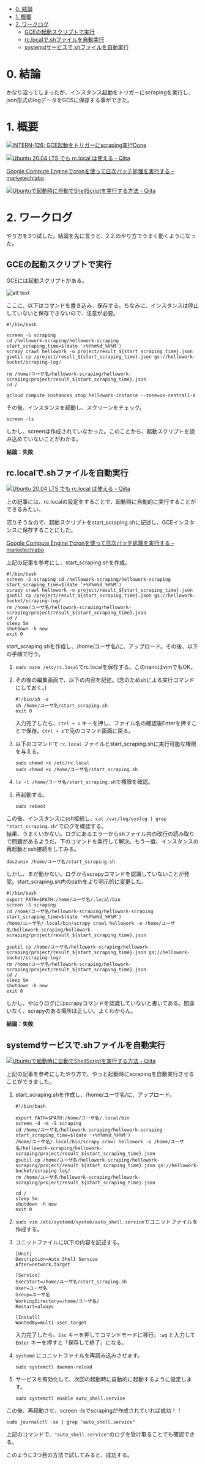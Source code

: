 - [0. 結論](#0-結論)
- [1. 概要](#1-概要)
- [2. ワークログ](#2-ワークログ)
  - [GCEの起動スクリプトで実行](#-GCEの起動スクリプトで実行)
  - [rc.localで.shファイルを自動実行](#-rc.localで.shファイルを自動実行)
  - [systemdサービスで.shファイルを自動実行](#-systemdサービスで.shファイルを自動実行)



# 0. 結論

かなり沼ってしまったが、インスタンス起動をトリガーにscrapingを実行し、json形式のlogデータをGCSに保存する事ができた。

# 1. 概要

[![](https://pantarhei-hub.atlassian.net/rest/api/2/universal_avatar/view/type/issuetype/avatar/10318)INTERN-126: GCE起動をトリガーにscraping実行Done](https://remotesalesproject.atlassian.net/browse/INTERN-126)  

[![](https://cdn.qiita.com/assets/favicons/public/production-c620d3e403342b1022967ba5e3db1aaa.ico)Ubuntu 20.04 LTS でも rc.local は使える - Qiita](https://qiita.com/taraijpn/items/2ec3acead27be2f7bd50)  

[Google Compute Engineでcronを使って日次バッチ処理を実行する – marketechlabo](https://www.marketechlabo.com/batch-processing-on-gce/)  

[![](https://cdn.qiita.com/assets/favicons/public/production-c620d3e403342b1022967ba5e3db1aaa.ico)Ubuntuで起動時に自動でShellScriptを実行する方法 - Qiita](https://qiita.com/MAI_onishi/items/74edc40a667dd2dc633e)  
  

# 2. ワークログ

やり方を3つ試した。結論を先に言うと、2.2.のやり方でうまく動くようになった。

## GCEの起動スクリプトで実行

GCEには起動スクリプトがある。

![alt text](../images/image20.png)

ここに、以下はコマンドを書き込み、保存する。ちなみに、インスタンスは停止していないと保存できないので、注意が必要。

```shell
#!/bin/bash

screen -S scraping
cd /hellowork-scraping/hellowork-scraping
start_scraping_time=$(date '+%Y%m%d_%H%M')
scrapy crawl hellowork -o project/result_${start_scraping_time}.json
gsutil cp /project/result_${start_scraping_time}.json gs://hellowork-bucket/scraping-log/

rm /home/ユーザ名/hellowork-scraping/hellowork-scraping/project/result_${start_scraping_time}.json
cd /

gcloud compute instances stop hellowork-instance --zone=us-central1-a
```

その後、インスタンスを起動し、スクリーンをチェック。

```shell
screen -ls
```

しかし、screenは作成されていなかった。このことから、起動スクリプトを読み込めていないことがわかる。

**結論：失敗**

## rc.localで.shファイルを自動実行

[![](https://cdn.qiita.com/assets/favicons/public/production-c620d3e403342b1022967ba5e3db1aaa.ico)Ubuntu 20.04 LTS でも rc.local は使える - Qiita](https://qiita.com/taraijpn/items/2ec3acead27be2f7bd50)

上の記事には、rc.localの設定をすることで、起動時に自動的に実行することができるみたい。

沼りそうなので、起動スクリプトをstart\_scraping.shに記述し、GCEインスタンスに保存することにした。

[Google Compute Engineでcronを使って日次バッチ処理を実行する – marketechlabo](https://www.marketechlabo.com/batch-processing-on-gce/)

上記の記事を参考にし、start\_scraping.shを作成。

```shell
#!/bin/bash
screen -S scraping cd /hellowork-scraping/hellowork-scraping start_scraping_time=$(date '+%Y%m%d_%H%M')
scrapy crawl hellowork -o project/result_${start_scraping_time}.json
gsutil cp /project/result_${start_scraping_time}.json gs://hellowork-bucket/scraping-log/
rm /home/ユーザ名/hellowork-scraping/hellowork-scraping/project/result_${start_scraping_time}.json
cd /
sleep 5m
shutdown -h now
exit 0
```

start\_scraping.shを作成し、/home/ユーザ名/に、アップロード。その後、以下の手順で行う。

1.  `sudo nano /etc/rc.local`でrc.localを保存する。このnanoはvimでもOK。
    
2.  その後の編集画面で、以下の内容を記述。(念のためshによる実行コマンドにしておく。)
    
    ```shell
    #!/bin/sh -e
    sh /home/ユーザ名/start_scraping.sh
    exit 0
    ```
    
    入力完了したら、`Ctrl + o` キーを押し、ファイル名の確認後Enterを押すことで保存。`Ctrl + x`で元のコマンド画面に戻る。
    
3.  以下のコマンドで `rc.local` ファイルとstart\_scraping.shに実行可能な権限を与える。
    
    ```shell
    sudo chmod +x /etc/rc.local
    sudo chmod +x /home/ユーザ名/start_scraping.sh
    ```
    
4.  `ls -l /home/ユーザ名/start_scraping.sh`で権限を確認。
    
5.  再起動する。
    
    `sudo reboot`
    

この後、インスタンスにssh接続し、`cat /var/log/syslog | grep "start_scraping.sh"`でログを確認する。  
結果、うまくいかない。ログにあるエラーからshファイル内の改行の読み取りで問題があるようだ。下のコマンドを実行して解決。もう一度、インスタンスの再起動とssh接続をしてみる。

```shell
dos2unix /home/ユーザ名/start_scraping.sh
```

しかし、まだ動かない。ログからscrapyコマンドを認識していないことが発覚。start\_scraping.sh内のpathをより明示的に変更した。

```shell
#!/bin/bash
export PATH=$PATH:/home/ユーザ名/.local/bin
screen -S scraping
cd /home/ユーザ名/hellowork-scraping/hellowork-scraping
start_scraping_time=$(date '+%Y%m%d_%H%M')
/home/ユーザ名/.local/bin/scrapy crawl hellowork -o /home/ユーザ名/hellowork-scraping/hellowork-scraping/project/result_${start_scraping_time}.json

gsutil cp /home/ユーザ名/hellowork-scraping/hellowork-scraping/project/result_${start_scraping_time}.json gs://hellowork-bucket/scraping-log/
rm /home/ユーザ名/hellowork-scraping/hellowork-scraping/project/result_${start_scraping_time}.json
cd /
sleep 5m
shutdown -h now
exit 0
```

しかし、やはりログにはscrapyコマンドを認識していないと書いてある。間違いなく、scrapyのある場所は正しい。よくわからん。

**結論：失敗**

## systemdサービスで.shファイルを自動実行

[![](https://cdn.qiita.com/assets/favicons/public/production-c620d3e403342b1022967ba5e3db1aaa.ico)Ubuntuで起動時に自動でShellScriptを実行する方法 - Qiita](https://qiita.com/MAI_onishi/items/74edc40a667dd2dc633e)

上記の記事を参考にしたやり方で、やっと起動時にscrapingを自動実行させることができました。

1.  start\_scraping.shを作成し、/home/ユーザ名/に、アップロード。
    
    ```shell
    #!/bin/bash
    
    export PATH=$PATH:/home/ユーザ名/.local/bin
    screen -d -m -S scraping
    cd /home/ユーザ名/hellowork-scraping/hellowork-scraping
    start_scraping_time=$(date '+%Y%m%d_%H%M')
    /home/ユーザ名/.local/bin/scrapy crawl hellowork -o /home/ユーザ名/hellowork-scraping/hellowork-scraping/project/result_${start_scraping_time}.json
    gsutil cp /home/ユーザ名/hellowork-scraping/hellowork-scraping/project/result_${start_scraping_time}.json gs://hellowork-bucket/scraping-log/
    rm /home/ユーザ名/hellowork-scraping/hellowork-scraping/project/result_${start_scraping_time}.json
    
    cd /
    sleep 5m
    shutdown -h now
    exit 0
    ```
    
2.  `sudo vim /etc/systemd/system/auto_shell.service`でユニットファイルを作成する。
    
3.  ユニットファイルに以下の内容を記述する。
    
    ```shell
    [Unit]
    Description=Auto Shell Service
    After=network.target
    
    [Service]
    ExecStart=/home/ユーザ名/start_scraping.sh
    User=ユーザ名
    Group=ユーザ名
    WorkingDirectory=/home/ユーザ名/
    Restart=always
    
    [Install]
    WantedBy=multi-user.target
    ```
    
    入力完了したら、`Esc` キーを押してコマンドモードに移行。`:wq` と入力して `Enter` キーを押すと「保存して終了」になる。
    
4.  `systemd` にユニットファイルを再読み込みさせます。
    
    `sudo systemctl daemon-reload`
    
5.  サービスを有効化して、次回の起動時に自動的に起動するように設定します。
    
    `sudo systemctl enable auto_shell.service`
    

この後、再起動させ、screen -lsでscrapingが作成されていれば成功！！

`sudo journalctl -xe | grep "auto_shell.service"`

上記のコマンドで、`"auto_shell.service"`のログを受け取ることでも確認できる。

このように3つ目の方法で試してみると、成功する。
